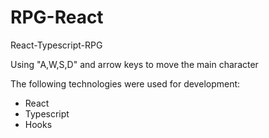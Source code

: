 # RPG-React
  React-Typescript-RPG

 Using "A,W,S,D" and arrow keys to move the main character
  
 The following technologies were used for development:

- React
- Typescript
- Hooks
